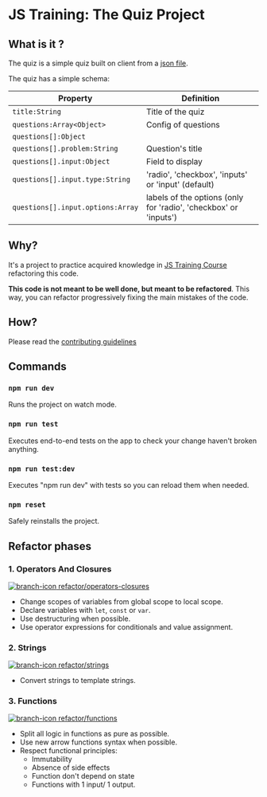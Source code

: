 # JS Training: The Quiz Project

## What is it ?

The quiz is a simple quiz built on client from a [json file](https://github.com/we-learn-js/js-training-practice/blob/master/src/data/quiz.json).

The quiz has a simple schema:

| Property                          | Definition                                                       |
| --------------------------------- | ---------------------------------------------------------------- |
| `title:String`                    | Title of the quiz                                                |
| `questions:Array<Object>`         | Config of questions                                              |
| `questions[]:Object`              |                                                                  |
| `questions[].problem:String`      | Question's title                                                 |
| `questions[].input:Object`        | Field to display                                                 |
| `questions[].input.type:String`   | 'radio', 'checkbox', 'inputs' or 'input' (default)               |
| `questions[].input.options:Array` | labels of the options (only for 'radio', 'checkbox' or 'inputs') |

## Why?

It's a project to practice acquired knowledge in [JS Training Course](https://github.com/we-learn-js/js-training) refactoring this code.

**This code is not meant to be well done, but meant to be refactored**. This way, you can refactor progressively fixing the main mistakes of the code.

## How?

Please read the [contributing guidelines](./CONTRIBUTING.md)

## Commands

### `npm run dev`

Runs the project on watch mode.

### `npm run test`

Executes end-to-end tests on the app to check your change haven't broken anything.

### `npm run test:dev`

Executes "npm run dev" with tests so you can reload them when needed.

### `npm reset`

Safely reinstalls the project.

## Refactor phases

### 1. Operators And Closures

[![branch-icon] refactor/operators-closures](https://github.com/we-learn-js/js-training-practice/tree/refactor/operators-closures)

* Change scopes of variables from global scope to local scope.
* Declare variables with `let`, `const` or `var`.
* Use destructuring when possible.
* Use operator expressions for conditionals and value assignment.

### 2. Strings

[![branch-icon] refactor/strings](https://github.com/we-learn-js/js-training-practice/tree/refactor/strings)

* Convert strings to template strings.

### 3. Functions

[![branch-icon] refactor/functions](https://github.com/we-learn-js/js-training-practice/tree/refactor/functions)

* Split all logic in functions as pure as possible.
* Use new arrow functions syntax when possible.
* Respect functional principles:
  * Immutability
  * Absence of side effects
  * Function don't depend on state
  * Functions with 1 input/ 1 output.

[branch-icon]: ./.github/images/git-branch.png
